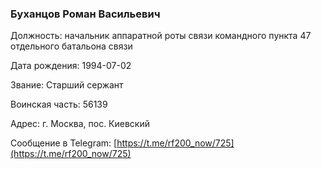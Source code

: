 ### Буханцов Роман Васильевич

Должность: начальник аппаратной роты связи командного пункта 47 отдельного батальона связи

Дата рождения: 1994-07-02

Звание: Старший сержант

Воинская часть: 56139

Адрес: г.  Москва, пос. Киевский

Сообщение в Telegram: [https://t.me/rf200_now/725](https://t.me/rf200_now/725)
